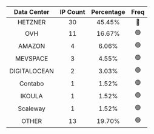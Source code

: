 | Data Center | IP Count | Percentage | Freq |
|:------------:|:--------:|:-----------:|:-----:|
| HETZNER | 30 | 45.45% | 🔴 |
| OVH | 11 | 16.67% | 🟢 |
| AMAZON | 4 | 6.06% | 🟢 |
| MEVSPACE | 3 | 4.55% | 🟢 |
| DIGITALOCEAN | 2 | 3.03% | 🟢 |
| Contabo | 1 | 1.52% | 🟢 |
| IKOULA | 1 | 1.52% | 🟢 |
| Scaleway | 1 | 1.52% | 🟢 |
| OTHER | 13 | 19.70% | 🟢 |